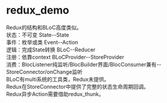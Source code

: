# redux_demo

Redux的结构和BLoC高度类似。  
状态：不可变 State--State  
事件：枚举或类 Event--Action  
逻辑：完成State转换 BLoC--Reducer  
注册：依靠context BLoCProvider--StoreProvider  
消费：BlocListener纯监听/BlocBuilder界面/BlocConsumer兼有--StoreConnector/onChange监听  
BLoC有multi系统的工具类，Redux未提供。  
Redux在StoreConnector中提供了完整的状态生命周期回调。  
Redux异步Action需要借助redux_thunk。  
